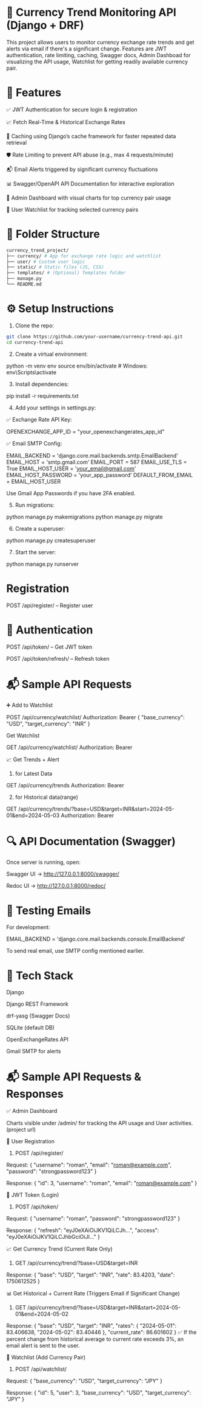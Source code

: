 # 💱 Currency Trend Monitoring API (Django + DRF)
This project allows users to monitor currency exchange rate trends and get alerts via email if there's a significant change. Features are JWT authentication, rate limiting, caching, Swagger docs, Admin Dashboad for visualizing the API usage, Watchlist for getting readily available currency pair.

# 🚀 Features

✅ JWT Authentication for secure login & registration

📈 Fetch Real-Time & Historical Exchange Rates

🧠 Caching using Django’s cache framework for faster repeated data retrieval

🛡️ Rate Limiting to prevent API abuse (e.g., max 4 requests/minute)

📬 Email Alerts triggered by significant currency fluctuations

📊 Swagger/OpenAPI API Documentation for interactive exploration

📘 Admin Dashboard with visual charts for top currency pair usage

💼 User Watchlist for tracking selected currency pairs


# 📁 Folder Structure
```bash
currency_trend_project/
├── currency/ # App for exchange rate logic and watchlist
├── user/ # Custom user logic
├── static/ # Static files (JS, CSS)
├── templates/ # (Optional) Templates folder
├── manage.py
└── README.md
```
# ⚙️ Setup Instructions

1. Clone the repo:

```bash
git clone https://github.com/your-username/currency-trend-api.git
cd currency-trend-api
```

2. Create a virtual environment:

python -m venv env
source env/bin/activate     # Windows: env\Scripts\activate


3. Install dependencies:

pip install -r requirements.txt


4. Add your settings in settings.py:

✅ Exchange Rate API Key:

OPENEXCHANGE_APP_ID = "your_openexchangerates_app_id"

✅ Email SMTP Config:

EMAIL_BACKEND = 'django.core.mail.backends.smtp.EmailBackend'
EMAIL_HOST = 'smtp.gmail.com'
EMAIL_PORT = 587
EMAIL_USE_TLS = True
EMAIL_HOST_USER = 'your_email@gmail.com'
EMAIL_HOST_PASSWORD = 'your_app_password'
DEFAULT_FROM_EMAIL = EMAIL_HOST_USER

Use Gmail App Passwords if you have 2FA enabled.


5. Run migrations:

python manage.py makemigrations
python manage.py migrate


6. Create a superuser:

python manage.py createsuperuser


7. Start the server:

python manage.py runserver


# Registration

POST /api/register/ – Register user


# 🔐 Authentication

POST /api/token/ – Get JWT token

POST /api/token/refresh/ – Refresh token


# 📬 Sample API Requests

➕ Add to Watchlist

POST /api/currency/watchlist/
Authorization: Bearer <token>
{
  "base_currency": "USD",
  "target_currency": "INR"
}


Get Watchlist

GET /api/currency/watchlist/
Authorization: Bearer <token>


📈 Get Trends + Alert

1. for Latest Data

GET /api/currency/trends
Authorization: Bearer <token>


2. for Historical data(range)

GET /api/currency/trends/?base=USD&target=INR&start=2024-05-01&end=2024-05-03
Authorization: Bearer <token>


# 🔍 API Documentation (Swagger)

Once server is running, open:

Swagger UI → http://127.0.0.1:8000/swagger/

Redoc UI → http://127.0.0.1:8000/redoc/


# 🧪 Testing Emails

For development:

EMAIL_BACKEND = 'django.core.mail.backends.console.EmailBackend'

To send real email, use SMTP config mentioned earlier.


# 🧠 Tech Stack

Django 

Django REST Framework

drf-yasg (Swagger Docs)

SQLite (default DB)

OpenExchangeRates API

Gmail SMTP for alerts

# 📬 Sample API Requests & Responses

✅ Admin Dashboard

Charts visible under /admin/ for tracking the API usage and User activities.(project url)

🔐 User Registration

1. POST /api/register/

Request:
{
  "username": "roman",
  "email": "roman@example.com",
  "password": "strongpassword123"
}

Response:
{
  "id": 3,
  "username": "roman",
  "email": "roman@example.com"
}


🔑 JWT Token (Login)

1. POST /api/token/

Request:
{
  "username": "roman",
  "password": "strongpassword123"
}

Response:
{
  "refresh": "eyJ0eXAiOiJKV1QiLCJh...",
  "access": "eyJ0eXAiOiJKV1QiLCJhbGciOiJI..."
}

📈 Get Currency Trend (Current Rate Only)

1. GET /api/currency/trend/?base=USD&target=INR

Response:
{
  "base": "USD",
  "target": "INR",
  "rate": 83.4203,
  "date": 1750612525
}


📊 Get Historical + Current Rate (Triggers Email if Significant Change)

1. GET /api/currency/trend/?base=USD&target=INR&start=2024-05-01&end=2024-05-02

Response:
{
  "base": "USD",
  "target": "INR",
  "rates": {
    "2024-05-01": 83.406638,
    "2024-05-02": 83.40446
  },
  "current_rate": 86.601602
}
✅ If the percent change from historical average to current rate exceeds 3%, an email alert is sent to the user.


🧾 Watchlist (Add Currency Pair)

1. POST /api/watchlist/

Request:
{
  "base_currency": "USD",
  "target_currency": "JPY"
}

Response:
{
  "id": 5,
  "user": 3,
  "base_currency": "USD",
  "target_currency": "JPY"
}

